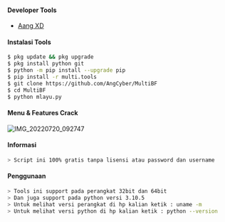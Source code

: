 #### Developer Tools
- [Aang XD]()
#### Instalasi Tools
``` bash
$ pkg update && pkg upgrade
$ pkg install python git
$ python -m pip install --upgrade pip
$ pip install -r multi.tools
$ git clone https://github.com/AngCyber/MultiBF
$ cd MultiBF
$ python mlayu.py
```
#### Menu & Features Crack
![IMG_20220720_092747](https://user-images.githubusercontent.com/92802033/179883336-855a1ff4-0561-42ad-b1c1-667b34406e0f.jpg)
#### Informasi
``` bash
> Script ini 100% gratis tanpa lisensi atau password dan username
```
#### Penggunaan
``` bash
> Tools ini support pada perangkat 32bit dan 64bit
> Dan juga support pada python versi 3.10.5
> Untuk melihat versi perangkat di hp kalian ketik : uname -m
> Untuk melihat versi python di hp kalian ketik : python --version
```
